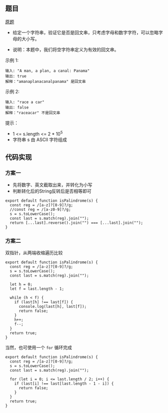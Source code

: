 ## 题目

[原题](https://leetcode-cn.com/leetbook/read/top-interview-questions-easy/xne8id/)

* 给定一个字符串，验证它是否是回文串，只考虑字母和数字字符，可以忽略字母的大小写。

* 说明：本题中，我们将空字符串定义为有效的回文串。

 

示例 1:

```
输入: "A man, a plan, a canal: Panama"
输出: true
解释："amanaplanacanalpanama" 是回文串
```

示例 2:

```
输入: "race a car"
输出: false
解释："raceacar" 不是回文串
```


提示：

* 1 <= s.length <= 2 * 10<sup>5</sup>
* 字符串 s 由 ASCII 字符组成

## 代码实现

### 方案一

* 先将数字、英文截取出来，并转化为小写
* 判断转化后的String反转后是否相等即可

```
export default function isPalindrome(s) {
  const reg = /[a-z]?[0-9]?/g;
  //const reg = /[a-z0-9]?/g;
  s = s.toLowerCase();
  const last = s.match(reg).join("");
  return [...last].reverse().join("") === [...last].join("");
}
```

### 方案二

双指针，从两端收缩遍历比较

```
export default function isPalindrome(s) {
  const reg = /[a-z]?[0-9]?/g;
  s = s.toLowerCase();
  const last = s.match(reg).join("");

  let h = 0;
  let f = last.length - 1;

  while (h < f) {
    if (last[h] !== last[f]) {
      console.log(last[h], last[f]);
      return false;
    }
    h++;
    f--;
  }
  return true;
}
```

当然，也可使用一个 `for` 循环完成

```
export default function isPalindrome(s) {
  const reg = /[a-z]?[0-9]?/g;
  s = s.toLowerCase();
  const last = s.match(reg).join("");

  for (let i = 0; i <= last.length / 2; i++) {
    if (last[i] !== last[last.length - 1 - i]) {
      return false;
    }
  }
  return true;
}
```

